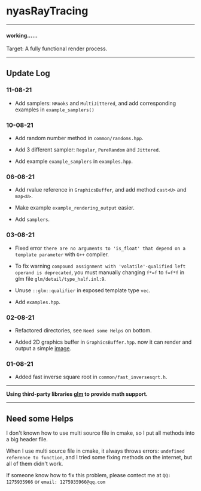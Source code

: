 # nyasRayTracing

---

#### working......

Target: A fully functional render process.

---

## Update Log

### 11-08-21

+ Add samplers: `NRooks` and `MultiJittered`, and add corresponding examples in `example_samplers()`

### 10-08-21

+ Add random number method in `common/randoms.hpp`.

+ Add 3 different sampler: `Regular`, `PureRandom` and `Jittered`.

+ Add example `example_samplers` in `examples.hpp`.

### 06-08-21

+ Add rvalue reference in `GraphicsBuffer`, and add method `cast<U>` and `map<U>`.

+ Make example `example_rendering_output` easier.

+ Add `samplers`.

### 03-08-21

+ Fixed error `there are no arguments to 'is_float' that depend on a template parameter` with `G++` compiler.

+ To fix warning `compound assignment with 'volatile'-qualified left operand is deprecated`, you must manually changing `f*=f` to `f=f*f` in glm file `glm/detail/type_half.inl:9`.

+ Unuse `::glm::qualifier` in exposed template type `vec`.

+ Add `examples.hpp`.

### 02-08-21

+ Refactored directories, see `Need some Helps` on bottom.

+ Added 2D graphics buffer in `GraphicsBuffer.hpp`. now it can render and output a simple [image](./outputs/gradient_color.bmp).

### 01-08-21

+ Added fast inverse square root in `common/fast_inversesqrt.h`.

---

**Using third-party libraries [glm](https://github.com/g-truc/glm) to provide math support.**

---

## Need some Helps

I don't known how to use multi source file in cmake, so I put all methods into a big header file.

When I use multi source file in cmake, it always throws errors: `undefined reference to function`, and I tried some fixing methods on the internet, but all of them didn't work.

If someone know how to fix this problem, please contect me at `QQ: 1275935966` or `email: 1275935966@qq.com`
